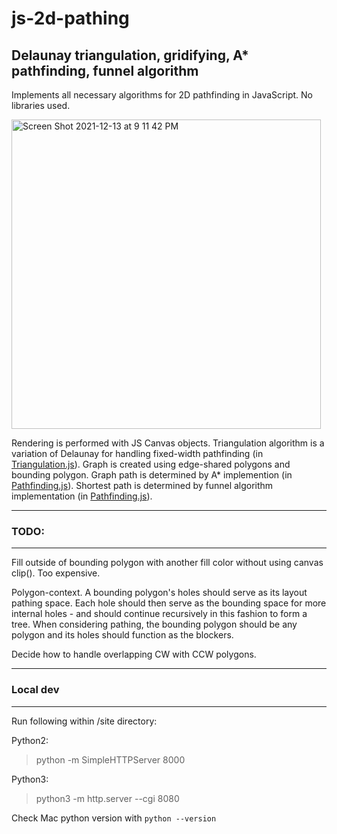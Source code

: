# js-2d-pathing
## Delaunay triangulation, gridifying, A* pathfinding, funnel algorithm

Implements all necessary algorithms for 2D pathfinding in JavaScript. No libraries used.

<img width="495" alt="Screen Shot 2021-12-13 at 9 11 42 PM" src="https://user-images.githubusercontent.com/8960690/145920275-63fd9695-74b0-48ec-b2ed-135c798db63c.png">

Rendering is performed with JS Canvas objects. Triangulation algorithm is a variation of
Delaunay for handling fixed-width pathfinding (in [Triangulation.js](https://github.com/harrisonbalogh/js-2d-pathing/blob/master/site/javascript/Layout2D/Triangulation.js#L14)). Graph is created
using edge-shared polygons and bounding polygon. Graph path is determined by A*
implemention (in [Pathfinding.js](https://github.com/harrisonbalogh/js-2d-pathing/blob/master/site/javascript/Layout2D/Pathfinding.js#L12)). Shortest path is determined by
funnel algorithm implementation (in [Pathfinding.js](https://github.com/harrisonbalogh/js-2d-pathing/blob/master/site/javascript/Layout2D/Pathfinding.js#L113)).

---
### TODO:
---

Fill outside of bounding polygon with another fill color without using canvas clip(). Too expensive.

Polygon-context. A bounding polygon's holes should serve as its layout pathing space.
Each hole should then serve as the bounding space for more internal holes - and should
continue recursively in this fashion to form a tree. When considering pathing, the
bounding polygon should be any polygon and its holes should function as the blockers.

Decide how to handle overlapping CW with CCW polygons.

---
### Local dev
---

Run following within /site directory:

Python2:
> python -m SimpleHTTPServer 8000

Python3: 
> python3 -m http.server --cgi 8080

Check Mac python version with `python --version`
